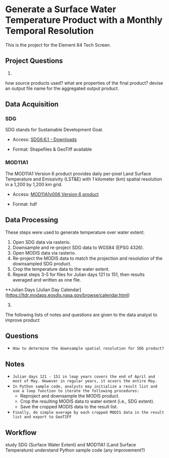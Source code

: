 # Generate a Surface Water Temperature Product with a Monthly Temporal Resolution
This is the project for the Element 84 Tech Screen.

## Project Questions
1.
how source products used?
what are properties of the final product?
devise an output file name for the aggregated output product.

## Data Acquisition
### SDG
SDG stands for Sustainable Development Goal.

* Access: [SDG6.6.1 - Downloads](https://www.sdg661.app/downloads)

* Format: Shapefiles & GeoTiff available

### MOD11A1
The MOD11A1 Version 6 product provides daily per-pixel Land Surface Temperature and Emissivity (LST&E) with 1 kilometer (km) spatial resolution in a 1,200 by 1,200 km grid.

* Access: [MOD11A1v006 Version 6 product](https://lpdaac.usgs.gov/products/mod11a1v006/)

* Format: hdf


## Data Processing
These steps were used to generate temperature over water extent:
1. Open SDG data via rasterio.
2. Downsample and re-project SDG data to WGS84 (EPSG 4326).
3. Open MODIS data via rasterio.
4. Re-project the MODIS data to match the projection and resolution of the downsampled
SDG product.
5. Crop the temperature data to the water extent.
6. Repeat steps 3-5 for files for Julian days 121 to 151, then results averaged and written
as one file.

**Julian Days
[Julian Day Calendar] (https://ltdr.modaps.eosdis.nasa.gov/browse/calendar.html)

3.

The following lists of notes and questions are given to the data analyst to improve product
## Questions
* `How to determine the downsample spatial resolution for SDG product?`

## Notes
* `Julian days 121 - 151 in leap years covers the end of April and most of May. However in regular years, it ocvers the entire May.`
* `In Python sample code, analysts may initialize a result list and use a loop function to iterate the following procedures:`
   * Reproject and downsample the MODIS product.
   * Crop the resulting MODIS data to water extent (i.e., SDG extent).
   * Save the cropped MODIS data to the result list.
* `Finally, do simple average by each cropped MODIS data in the result list and export to GeoTIFF`


## Workflow
study SDG (Surface Water Extent) and MOD11A1 (Land Surface Temperature)
understand Python sample code (any improvement?)



